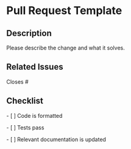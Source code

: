 # Pull Request Template

## Description

Please describe the change and what it solves.

## Related Issues

Closes #

## Checklist

\- [ ] Code is formatted

\- [ ] Tests pass

\- [ ] Relevant documentation is updated

